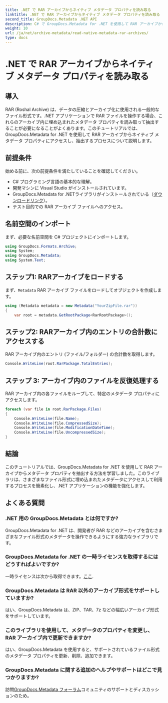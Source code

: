 ```yaml
---
title: .NET で RAR アーカイブからネイティブ メタデータ プロパティを読み取る
linktitle: .NET で RAR アーカイブからネイティブ メタデータ プロパティを読み取る
second_title: GroupDocs.Metadata .NET API
description: C# で GroupDocs.Metadata for .NET を使用して RAR アーカイブからメタデータ プロパティを抽出する方法を学習します。ファイルの詳細を簡単に調べることができます。
weight: 10
url: /ja/net/archive-metadata/read-native-metadata-rar-archives/
type: docs
---
```

# .NET で RAR アーカイブからネイティブ メタデータ プロパティを読み取る

## 導入
RAR (Roshal Archive) は、データの圧縮とアーカイブ化に使用される一般的なファイル形式です。.NET アプリケーションで RAR ファイルを操作する場合、これらのアーカイブ内に埋め込まれたメタデータ プロパティを読み取って抽出することが必要になることがよくあります。このチュートリアルでは、GroupDocs.Metadata for .NET を使用して RAR アーカイブからネイティブ メタデータ プロパティにアクセスし、抽出するプロセスについて説明します。
## 前提条件

始める前に、次の前提条件を満たしていることを確認してください。
- C# プログラミング言語の基本的な理解。
- 開発マシンに Visual Studio がインストールされています。
-  GroupDocs.Metadata for .NETライブラリがインストールされている（[ダウンロードリンク](https://releases.groupdocs.com/metadata/net/)）。
- テスト目的での RAR アーカイブ ファイルへのアクセス。

## 名前空間のインポート
まず、必要な名前空間を C# プロジェクトにインポートします。
```csharp
using GroupDocs.Formats.Archive;
using System;
using GroupDocs.Metadata;
using System.Text;
```

## ステップ1: RARアーカイブをロードする
まず、`Metadata` RAR アーカイブ ファイルをロードしてオブジェクトを作成します。
```csharp
using (Metadata metadata = new Metadata("YourZipFile.rar"))
{
    var root = metadata.GetRootPackage<RarRootPackage>();
```
## ステップ2: RARアーカイブ内のエントリの合計数にアクセスする
RAR アーカイブ内のエントリ (ファイル/フォルダー) の合計数を取得します。
```csharp
Console.WriteLine(root.RarPackage.TotalEntries);
```
## ステップ 3: アーカイブ内のファイルを反復処理する
RAR アーカイブ内の各ファイルをループして、特定のメタデータ プロパティにアクセスします。
```csharp
foreach (var file in root.RarPackage.Files)
{
    Console.WriteLine(file.Name);
    Console.WriteLine(file.CompressedSize);
    Console.WriteLine(file.ModificationDateTime);
    Console.WriteLine(file.UncompressedSize);
}
```

## 結論
このチュートリアルでは、GroupDocs.Metadata for .NET を使用して RAR アーカイブからメタデータ プロパティを抽出する方法を学習しました。このライブラリは、さまざまなファイル形式に埋め込まれたメタデータにアクセスして利用するプロセスを簡素化し、.NET アプリケーションの機能を強化します。

## よくある質問
### .NET 用の GroupDocs.Metadata とは何ですか?
GroupDocs.Metadata for .NET は、開発者が RAR などのアーカイブを含むさまざまなファイル形式のメタデータを操作できるようにする強力なライブラリです。
### GroupDocs.Metadata for .NET の一時ライセンスを取得するにはどうすればよいですか?
一時ライセンスは次から取得できます。[ここ](https://purchase.groupdocs.com/temporary-license/).
### GroupDocs.Metadata は RAR 以外のアーカイブ形式をサポートしていますか?
はい、GroupDocs.Metadata は、ZIP、TAR、7z などの幅広いアーカイブ形式をサポートしています。
### このライブラリを使用して、メタデータのプロパティを変更し、RAR アーカイブ内で更新できますか?
はい、GroupDocs.Metadata を使用すると、サポートされているファイル形式のメタデータ プロパティを更新、削除、追加できます。
### GroupDocs.Metadata に関する追加のヘルプやサポートはどこで見つかりますか?
訪問[GroupDocs.Metadata フォーラム](https://forum.groupdocs.com/c/metadata/14)コミュニティのサポートとディスカッションのため。